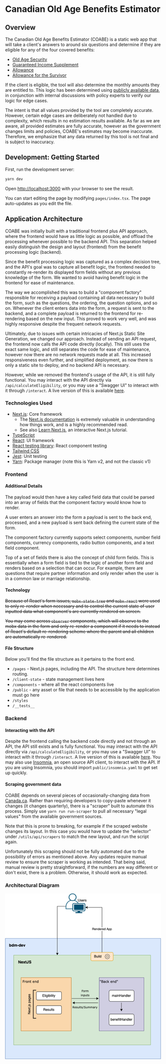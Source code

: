 # Canadian Old Age Benefits Estimator

## Overview

The Canadian Old Age Benefits Estimator (COABE) is a static web app that will take a client's answers to around six questions and determine if they are eligible for any of the four covered benefits:

- [Old Age Security](https://www.canada.ca/en/services/benefits/publicpensions/cpp/old-age-security.html)
- [Guaranteed Income Supplement](https://www.canada.ca/en/services/benefits/publicpensions/cpp/old-age-security/guaranteed-income-supplement.html)
- [Allowance](https://www.canada.ca/en/services/benefits/publicpensions/cpp/old-age-security/guaranteed-income-supplement/allowance.html)
- [Allowance for the Survivor](https://www.canada.ca/en/services/benefits/publicpensions/cpp/old-age-security/guaranteed-income-supplement/allowance-survivor.html)

If the client is eligible, the tool will also determine the monthly amounts they are entitled to. This logic has been determined using [publicly available data](https://www.canada.ca/en/services/benefits/publicpensions/cpp/payment-amounts.html), in conjunction with internal discussions with policy experts to verify our logic for edge cases.

The intent is that all values provided by the tool are completely accurate. However, certain edge cases are deliberately not handled due to complexity, which results in no estimation results available. As far as we are aware, all provided estimates are fully accurate, however as the government changes limits and policies, COABE's estimates may become inaccurate. Therefore, we emphasize that any data returned by this tool is not final and is subject to inaccuracy.

## Development: Getting Started

First, run the development server:

```bash
yarn dev
```

Open [http://localhost:3000](http://localhost:3000) with your browser to see the result.

You can start editing the page by modifying `pages/index.tsx`. The page auto-updates as you edit the file.

## Application Architecture

COABE was initially built with a traditional frontend plus API approach, where the frontend would have as little logic as possible, and offload the processing whenever possible to the backend API. This separation helped easily distinguish the design and layout (frontend) from the benefit processing logic (backend).

Since the benefit processing logic was captured as a complex decision tree, and the API's goal was to capture all benefit logic, the frontend needed to constantly re-render its displayed form fields without any previous knowledge of the form. We wanted to avoid having benefit logic in the frontend for ease of maintenance.

The way we accomplished this was to build a "component factory" responsible for receiving a payload containing all data necessary to build the form, such as the questions, the ordering, the question options, and so on. Whenever the client enters data into the form, a request is sent to the backend, and a complete payload is returned to the frontend for re-rendering based on the new input. This proved to work very well, and was highly responsive despite the frequent network requests.

Ultimately, due to issues with certain intricacies of Next.js Static Site Generation, we changed our approach. Instead of sending an API request, the frontend now calls the API code directly (locally). This still uses the exact same logic, and still separates the code for ease of maintenance, however now there are no network requests made at all. This increased responsiveness even further, and simplified deployment, as now there is only a static site to deploy, and no backend API is necessary.

However, while we removed the frontend's usage of the API, it is still fully functional. You may interact with the API directly via `/api/calculateEligibility`, or you may use a "Swagger UI" to interact with it through `/interact`. A live version of this is available [here](https://canadian-old-age-benefits-estimator.vercel.app/interact).

### Technologies Used

- [Next.js](https://nextjs.org/): Core framework
  - The [Next.js documentation](https://nextjs.org/docs) is extremely valuable in understanding how things work, and is a highly recommended read.
  - See also [Learn Next.js](https://nextjs.org/learn), an interactive Next.js tutorial.
- [TypeScript](https://www.typescriptlang.org/)
- [React](https://reactjs.org/): UI framework
- [React testing library](https://testing-library.com/docs/react-testing-library/intro/): React component testing
- [Tailwind CSS](https://tailwindcss.com/)
- [Jest](https://jestjs.io/): Unit testing
- [Yarn](https://yarnpkg.com/): Package manager (note this is Yarn v2, and not the classic v1)

### Frontend

#### Additional Details

The payload would then have a key called field data that could be parsed into an array of fields that the component factory would know how to render.

A user enters an answer into the form a payload is sent to the back end, processed, and a new payload is sent back defining the current state of the form.

The component factory currently supports select components, number field components, currency components, radio button components, and a text field component.

Top of a set of fields there is also the concept of child form fields. This is essentially when a form field is tied to the logic of another form field and renders based on a selection that can occur. For example, there are questions that require partner information and only render when the user is in a common law or marriage relationship.

#### Technology

~~Because of React's form issues, `mobx-state-tree` and `mobx-react` were used to only re-render when necessary and to control the current state of user inputted data what component's are currently rendered on screen.~~

~~You may come across `observer` components, which will observe to the mobx data in the form and only re-render a component if it needs to instead of React's default re-rendering scheme where the parent and all children are automatically re-rendered.~~

#### File Structure

Below you'll find the file structure as it pertains to the front end.

- `/pages` - Next.js pages, including the API. The structure here determines routing.
- `/client-state` - state management lives here
- `/components` - where all the react components live
- `/public` - any asset or file that needs to be accessible by the application must go here
- `/styles`
- `/__tests__`

### Backend

#### Interacting with the API

Despite the frontend calling the backend code directly and not through an API, the API still exists and is fully functional. You may interact with the API directly via `/api/calculateEligibility`, or you may use a "Swagger UI" to interact with it through `/interact`. A live version of this is available [here](https://canadian-old-age-benefits-estimator.vercel.app/interact). You may also use [Insomnia](https://insomnia.rest/), an open source API client, to interact with the API. If you are using Insomnia, you should import `public/insomnia.yaml` to get set up quickly.

#### Scraping government data

COABE depends on several pieces of occasionally-changing data from [Canada.ca](https://canada.ca). Rather than requiring developers to copy-paste whenever it changes (it changes quarterly), there is a "scraper" built to automate this process. Simply use `yarn run run-scraper` to pull all necessary "legal values" from the available government sources.

Note that this is prone to breaking, for example if the scraped website changes its layout. In this case you would have to update the "selector" under `/utils/api/scrapers` to match the new layout, and run the script again.

Unfortunately this scraping should not be fully automated due to the possibility of errors as mentioned above. Any updates require manual review to ensure the scraper is working as intended. That being said, manual review is pretty straightforward, if the numbers are way different or don't exist, there is a problem. Otherwise, it should work as expected.

### Architectural Diagram

![image](./coabe.png?raw=true 'COABE Diagram')
